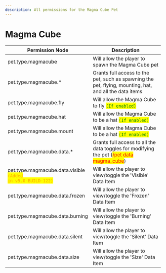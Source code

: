 ```yaml
---
description: All permissions for the Magma Cube Pet
---
```



# Magma Cube
| Permission Node | Description |
| - | - |
| pet.type.magmacube | Will allow the player to spawn the Magma Cube pet |
| pet.type.magmacube.* | Grants full access to the pet, such as spawning the pet, flying, mounting, hat, and all the data items |
| pet.type.magmacube.fly | Will allow the Magma Cube to fly <mark style="color:green;">`(If enabled)`</mark> |
| pet.type.magmacube.hat | Will allow the Magma Cube to be a hat <mark style="color:green;">`(If enabled)`</mark> |
| pet.type.magmacube.mount | Will allow the Magma Cube to be a hat <mark style="color:green;">`(If enabled)`</mark> |
| pet.type.magmacube.data.* | Grants full access to all the data toggles for modifying the pet (<mark style="color:red;">/pet data magma_cube</mark>) |
| pet.type.magmacube.data.visible<br><mark style="color:orange;"><code>(Added in v5.0-BUILD-122)</code></mark> | Will allow the player to view/toggle the 'Visible' Data Item |
| pet.type.magmacube.data.frozen | Will allow the player to view/toggle the 'Frozen' Data Item |
| pet.type.magmacube.data.burning | Will allow the player to view/toggle the 'Burning' Data Item |
| pet.type.magmacube.data.silent | Will allow the player to view/toggle the 'Silent' Data Item |
| pet.type.magmacube.data.size | Will allow the player to view/toggle the 'Size' Data Item |

